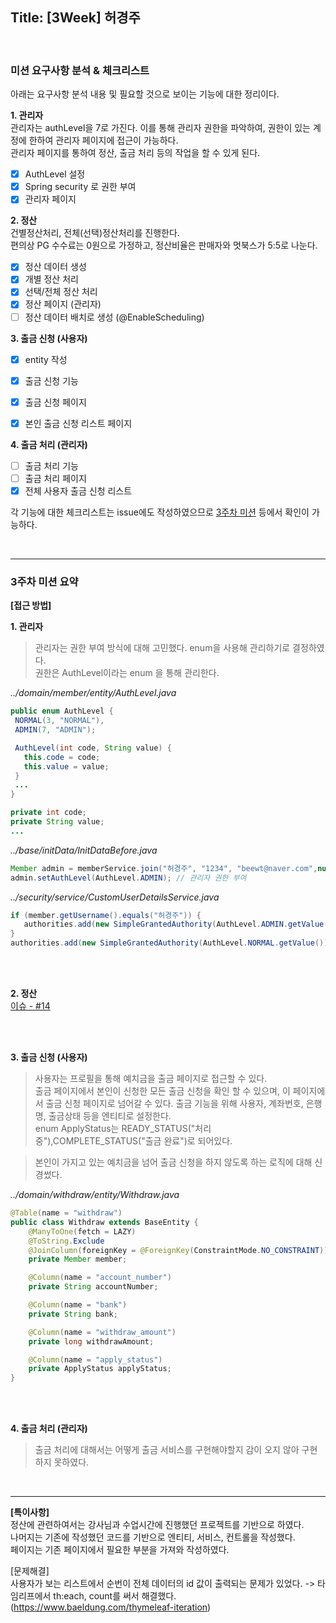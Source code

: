 ## Title: [3Week] 허경주

<br>

### 미션 요구사항 분석 & 체크리스트

아래는 요구사항 분석 내용 및 필요할 것으로 보이는 기능에 대한 정리이다.

__1. 관리자__   
   관리자는 authLevel을 7로 가진다. 이를 통해 관리자 권한을 파악하여, 권한이 있는 계정에 한하여 관리자 페이지에 접근이 가능하다.   
   관리자 페이지를 통하여 정산, 출금 처리 등의 작업을 할 수 있게 된다.  
- [x] AuthLevel 설정
- [x] Spring security 로 권한 부여
- [x] 관리자 페이지

__2. 정산__   
   건별정산처리, 전체(선택)정산처리를 진행한다.   
   편의상 PG 수수료는 0원으로 가정하고, 정산비율은 판매자와 멋북스가 5:5로 나눈다.   
- [x] 정산 데이터 생성
- [x] 개별 정산 처리
- [x] 선택/전체 정산 처리
- [x] 정산 페이지 (관리자)
- [ ] 정산 데이터 배치로 생성 (@EnableScheduling)

__3. 출금 신청 (사용자)__
- [x] entity 작성
- [x] 출금 신청 기능
- [x] 출금 신청 페이지
- [x] 본인 출금 신청 리스트 페이지


__4. 출금 처리 (관리자)__
- [ ] 출금 처리 기능
- [ ] 출금 처리 페이지
- [x] 전체 사용자 출금 신청 리스트

각 기능에 대한 체크리스트는 issue에도 작성하였으므로 [3주차 미션](https://github.com/likelion-backendschool/FinalProject_HeoKyeongJu_team5/issues/12) 등에서 확인이 가능하다.
  
<br>

----


### 3주차 미션 요약


**[접근 방법]**

 __**1. 관리자**__   
    
 > 관리자는 권한 부여 방식에 대해 고민했다. enum을 사용해 관리하기로 결정하였다.    
 > 권한은 AuthLevel이라는 enum 을 통해 관리한다.   
  
 *../domain/member/entity/AuthLevel.java*
 ```java
public enum AuthLevel {
  NORMAL(3, "NORMAL"),
  ADMIN(7, "ADMIN");

  AuthLevel(int code, String value) {
    this.code = code;
    this.value = value;
  }
  ...
}

private int code;
private String value;
...
 ```
    
   *../base/initData/InitDataBefore.java*

 ```java
Member admin = memberService.join("허경주", "1234", "beewt@naver.com",null);
admin.setAuthLevel(AuthLevel.ADMIN); // 관리자 권한 부여
``` 
    
   *../security/service/CustomUserDetailsService.java*

```java
if (member.getUsername().equals("허경주")) {
   authorities.add(new SimpleGrantedAuthority(AuthLevel.ADMIN.getValue()));
}
authorities.add(new SimpleGrantedAuthority(AuthLevel.NORMAL.getValue()));
```         

<br>
<br>

__**2. 정산**__   
    [이슈 - #14](https://github.com/likelion-backendschool/FinalProject_HeoKyeongJu_team5/issues/14)
    

<br>
<br>

__**3. 출금 신청 (사용자)**__   
   > 사용자는 프로필을 통해 예치금을 출금 페이지로 접근할 수 있다.   
   출금 페이지에서 본인이 신청한 모든 출금 신청을 확인 할 수 있으며, 이 페이지에서 출금 신청 페이지로 넘어갈 수 있다.
   출금 기능을 위해 사용자, 계좌번호, 은행명, 출금상태 등을 엔티티로 설정한다.   
   enum ApplyStatus는 READY_STATUS("처리중"),COMPLETE_STATUS("출금 완료")로 되어있다.
   
   > 본인이 가지고 있는 예치금을 넘어 출금 신청을 하지 않도록 하는 로직에 대해 신경썼다.
   
   
 *../domain/withdraw/entity/Withdraw.java*   
   
```java
@Table(name = "withdraw")
public class Withdraw extends BaseEntity {
    @ManyToOne(fetch = LAZY)
    @ToString.Exclude
    @JoinColumn(foreignKey = @ForeignKey(ConstraintMode.NO_CONSTRAINT))
    private Member member;

    @Column(name = "account_number")
    private String accountNumber;

    @Column(name = "bank")
    private String bank;

    @Column(name = "withdraw_amount")
    private long withdrawAmount;

    @Column(name = "apply_status")
    private ApplyStatus applyStatus;
}
```

<br>
<br>

__4. 출금 처리 (관리자)__
> 출금 처리에 대해서는 어떻게 출금 서비스를 구현해야할지 감이 오지 않아 구현하지 못하였다.

<br>

----

**[특이사항]**   
정산에 관련하여서는 강사님과 수업시간에 진행했던 프로젝트를 기반으로 하였다.   
나머지는 기존에 작성했던 코드를 기반으로 엔티티, 서비스, 컨트롤을 작성했다.   
페이지는 기존 페이지에서 필요한 부분을 가져와 작성하였다.


[문제해결]   
사용자가 보는 리스트에서 순번이 전체 데이터의 id 값이 출력되는 문제가 있었다.
-> 타임리프에서 th:each, count를 써서 해결했다. (https://www.baeldung.com/thymeleaf-iteration)


<br>
